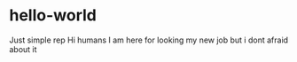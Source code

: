 # hello-world
Just simple rep
Hi humans
I am here for looking my new job but i dont afraid about it
